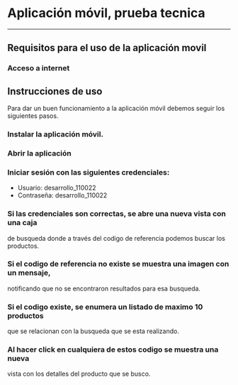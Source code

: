 # Aplicación móvil, prueba tecnica
***

## Requisitos para el uso de la aplicación movil


### Acceso a internet

## Instrucciones de uso


Para dar un buen funcionamiento a la aplicación móvil
debemos seguir los siguientes pasos.

### Instalar la aplicación móvil.
### Abrir la aplicación
### Iniciar sesión con las siguientes credenciales:
* Usuario: desarrollo_110022
* Contraseña: desarrollo_110022
### Si las credenciales son correctas, se abre una nueva vista con una caja
de busqueda donde a través del codigo de referencia podemos buscar los
productos.

### Si el codigo de referencia no existe se muestra una imagen con un mensaje,
notificando que no se encontraron resultados para esa busqueda.

### Si el codigo existe, se enumera un listado de maximo 10 productos
que se relacionan con la busqueda que se esta realizando.

### Al hacer click en cualquiera de estos codigo se muestra una nueva
vista con los detalles del producto que se busco.